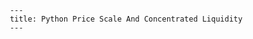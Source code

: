 
           ---
           title: Python Price Scale And Concentrated Liquidity
           ---
        